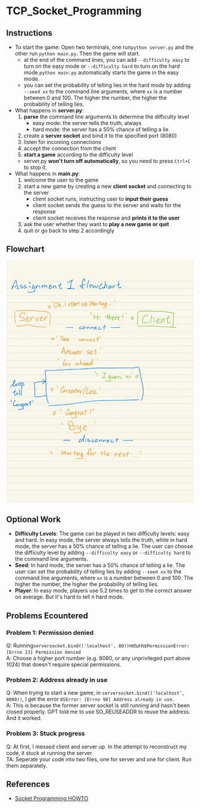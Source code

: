 # TCP_Socket_Programming

## Instructions
- To start the game: Open two terminals, one run`python server.py` and the other run `python main.py`. Then the game will start.  
  -  at the end of the command lines, you can add `--difficulty easy` to turn on the easy mode or `--difficulty hard` to turn on the hard mode.`python main.py` automatically starts the game in the easy mode.
  - you can set the probability of telling lies in the hard mode by adding `--seed xx` to the command line arguments, where `xx` is a number between 0 and 100. The higher the number, the higher the probability of telling lies.
- What happens in **server.py**:
  1. **parse** the command line arguments to determine the difficulty level
      - easy mode: the server tells the truth, always
      - hard mode: the server has a 50% chance of telling a lie
  2. create a **server socket** and bind it to the specified port (8080)
  3. listen for incoming connections
  4. accept the connection from the client
  5. **start a game** according to the difficulty level
  - server.py **won't turn off automatically**, so you need to press `Ctrl+C` to stop it.
- What happens in **main.py**:
  1. welcome the user to the game
  2. start a new game by creating a new **client socket** and connecting to the server
      - client socket runs, instructing user to **input their guess**
      - client socket sends the guess to the server and waits for the response
      - client socket receives the response and **prints it to the user**
  3. ask the user whether they want to **play a new game or quit**
  4. quit or go back to step 2 accordingly

## Flowchart
<img src = Assignment1_flowchart.jpg >

## Optional Work
- **Difficulty Levels**: The game can be played in two difficulty levels: easy and hard. In easy mode, the server always tells the truth, while in hard mode, the server has a 50% chance of telling a lie. The user can choose the difficulty level by adding `--difficulty easy` or `--difficulty hard` to the command line arguments.
- **Seed**: In hard mode, the server has a 50% chance of telling a lie. The user can set the probability of telling lies by adding `--seed xx` to the command line arguments, where `xx` is a number between 0 and 100. The higher the number, the higher the probability of telling lies.
- **Player**: In easy mode,  players use 5.2 times to get to the correct answer on average. But it's hard to tell n hard mode.

## Problems Ecountered
### Problem 1: Permission denied
Q: Running`serversocket.bind(('localhost', 80))`returns`PermissionError: [Errno 13] Permission denied`  
A: Choose a higher port number (e.g. 8080, or any unprivileged port above 1024) that doesn't require special permissions.
### Problem 2: Address already in use
Q: When trying to start a new game, in `serversocket.bind(('localhost', 8080))`, I get the error `OSError: [Errno 98] Address already in use`.  
A: This is because the former server socket is still running and hasn't been closed properly. GPT told me to use SO_REUSEADDR to reuse the address. And it worked.
### Problem 3: Stuck progress
Q: At first, I messed client and server up. In the attempt to reconstruct my code, it stuck at running the server.  
TA: Seperate your code into two files, one for server and one for client. Run them separately.

## References
-  [Socket Programming HOWTO](https://docs.python.org/3/howto/sockets.html)